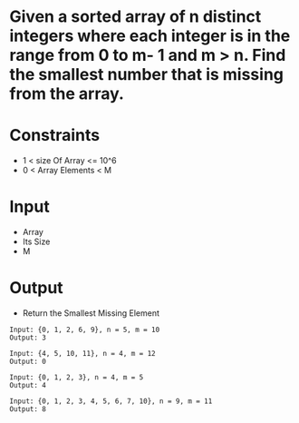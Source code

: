 # Given a sorted array of n distinct integers where each integer is in the range from 0 to m- 1  and m > n. Find the smallest number that is missing from the array.

# Constraints

- 1 < size Of Array <= 10^6
- 0 < Array Elements < M

# Input

- Array
- Its Size
- M

# Output

- Return the Smallest Missing Element

```
Input: {0, 1, 2, 6, 9}, n = 5, m = 10
Output: 3

Input: {4, 5, 10, 11}, n = 4, m = 12
Output: 0

Input: {0, 1, 2, 3}, n = 4, m = 5
Output: 4

Input: {0, 1, 2, 3, 4, 5, 6, 7, 10}, n = 9, m = 11
Output: 8
```
